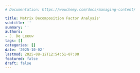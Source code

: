 ```yaml
---
# Documentation: https://wowchemy.com/docs/managing-content/

title: Matrix Decomposition Factor Analysis'
subtitle: ''
summary: ''
authors:
- J. De Leeuw
tags: []
categories: []
date: '2025-10-02'
lastmod: 2025-08-12T12:54:51-07:00
featured: false
draft: false
---
```




